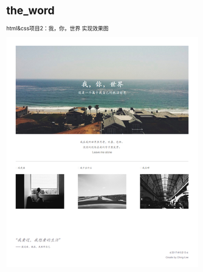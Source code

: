 # the_word
html&amp;css项目2：我，你，世界
实现效果图

![image](https://github.com/Ching-Lee/the_word/blob/master/%E6%88%91%E4%B8%8E%E4%B8%96%E7%95%8C%E5%AE%9E%E7%8E%B0%E6%95%88%E6%9E%9C%E5%9B%BE.png)
